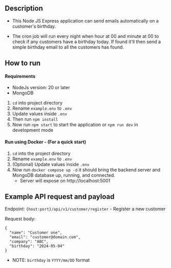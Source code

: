 ## Description
- This Node JS Express application can send emails automatically on a customer's birthday.

- The cron job will run every night when hour at 00 and minute at 00 to check if any customers have a birthday today. If found it'll then send a simple birthday email to all the customers has found.

## How to run

#### Requirements
  - NodeJs version: 20 or later
  - MongoDB

1. `cd` into project directory
2. Rename `example.env` to `.env`
3. Update values inside `.env`
4. Then run `npm install`
5. Now run `npm start` to start the application or `npm run dev` in development mode

#### Run using Docker - (For a quick start)
1. `cd` into the project directory
2. Rename `example.env` to `.env`
3. (Optional) Update values inside `.env`
4. Now run `docker compose up -d` it should bring the backend server and MongoDB database up, running, and connected.
   - Server will expose on http://localhost:5001

## Example API request and payload

Endpoint: `{host:port}/api/v1/customer/register` - Register a new customer

Request body:
```
{
  "name": "Customer one",
  "email": "customer@domain.com",
  "company": "ABC",
  "birthday": "2024-05-04"
}
```
- NOTE: `birthday` is `YYYY/mm/DD` format
